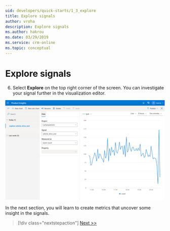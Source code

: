 ```yaml
---
uid: developers/quick-starts/1_3_explore
title: Explore signals
author: vroha
description: Explore signals 
ms.author: hakrou
ms.date: 03/29/2019
ms.service: crm-online
ms.topic: conceptual
---
```


# Explore signals

6. Select **Explore** on the top right corner of the screen. You can investigate your signal further in the visualization editor. 

![Signal details page](1_Explore.PNG)

In the next section, you will learn to create metrics that uncover some insight in the signals. 

> [!div class="nextstepaction"]
> [Next >>](2_create-own-metric.md)
